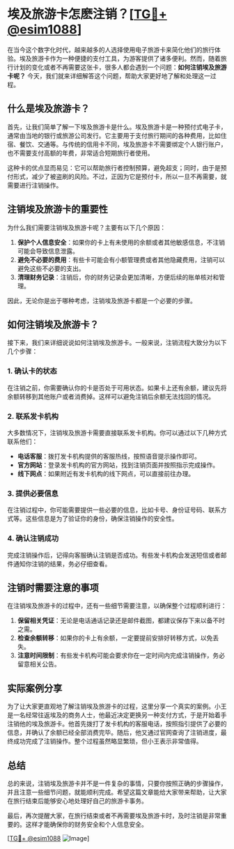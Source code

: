 # 埃及旅游卡怎麽注销？[[TG💪+ @esim1088](https://t.me/s/esim1088)]

在当今这个数字化时代，越来越多的人选择使用电子旅游卡来简化他们的旅行体验。埃及旅游卡作为一种便捷的支付工具，为游客提供了诸多便利。然而，随着旅行计划的变化或者不再需要这张卡，很多人都会遇到一个问题：**如何注销埃及旅游卡呢？** 今天，我们就来详细解答这个问题，帮助大家更好地了解和处理这一过程。

## 什么是埃及旅游卡？

首先，让我们简单了解一下埃及旅游卡是什么。埃及旅游卡是一种预付式电子卡，通常由当地的银行或旅游公司发行。它主要用于支付旅行期间的各种费用，比如住宿、餐饮、交通等。与传统的信用卡不同，埃及旅游卡不需要绑定个人银行账户，也不需要支付高额的年费，非常适合短期旅行者使用。

这种卡的优点显而易见：它可以帮助旅行者控制预算，避免超支；同时，由于是预付形式，减少了被盗刷的风险。不过，正因为它是预付卡，所以一旦不再需要，就需要进行注销操作。

## 注销埃及旅游卡的重要性

为什么我们需要注销埃及旅游卡呢？主要有以下几个原因：

1. **保护个人信息安全**：如果你的卡上有未使用的余额或者其他敏感信息，不注销可能会导致信息泄露。
2. **避免不必要的费用**：有些卡可能会有小额管理费或者其他隐藏费用，注销可以避免这些不必要的支出。
3. **清理财务记录**：注销后，你的财务记录会更加清晰，方便后续的账单核对和管理。

因此，无论你是出于哪种考虑，注销埃及旅游卡都是一个必要的步骤。

## 如何注销埃及旅游卡？

接下来，我们来详细说说如何注销埃及旅游卡。一般来说，注销流程大致分为以下几个步骤：

### 1. 确认卡的状态

在注销之前，你需要确认你的卡是否处于可用状态。如果卡上还有余额，建议先将余额转移到其他账户或者消费掉。这样可以避免注销后余额无法找回的情况。

### 2. 联系发卡机构

大多数情况下，注销埃及旅游卡需要直接联系发卡机构。你可以通过以下几种方式联系他们：

- **电话客服**：拨打发卡机构提供的客服热线，按照语音提示操作即可。
- **官方网站**：登录发卡机构的官方网站，找到注销页面并按照指示完成操作。
- **线下网点**：如果附近有发卡机构的线下网点，可以直接前往办理。

### 3. 提供必要信息

在注销过程中，你可能需要提供一些必要的信息，比如卡号、身份证号码、联系方式等。这些信息是为了验证你的身份，确保注销操作的安全性。

### 4. 确认注销成功

完成注销操作后，记得向客服确认注销是否成功。有些发卡机构会发送短信或者邮件通知你注销的结果，务必仔细查看。

## 注销时需要注意的事项

在注销埃及旅游卡的过程中，还有一些细节需要注意，以确保整个过程顺利进行：

1. **保留相关凭证**：无论是电话通话记录还是邮件截图，都建议保存下来以备不时之需。
2. **检查余额转移**：如果你的卡上有余额，一定要提前安排好转移方式，以免丢失。
3. **注意时间限制**：有些发卡机构可能会要求你在一定时间内完成注销操作，务必留意相关公告。

## 实际案例分享

为了让大家更直观地了解注销埃及旅游卡的过程，这里分享一个真实的案例。小王是一名经常往返埃及的商务人士，他最近决定更换另一种支付方式，于是开始着手注销他的埃及旅游卡。他首先拨打了发卡机构的客服电话，按照指引提供了必要的信息，并确认了余额已经全部消费完毕。随后，他又通过官网查询了注销进度，最终成功完成了注销操作。整个过程虽然略显繁琐，但小王表示非常值得。

## 总结

总的来说，注销埃及旅游卡并不是一件复杂的事情，只要你按照正确的步骤操作，并且注意一些细节问题，就能顺利完成。希望这篇文章能给大家带来帮助，让大家在旅行结束后能够安心地处理好自己的旅游卡事务。

最后，再次提醒大家，在旅行结束或者不再需要埃及旅游卡时，及时注销是非常重要的。这样才能确保你的财务安全和个人信息安全。

[[TG💪+ @esim1088](https://t.me/s/esim1088) ![Image](https://i.postimg.cc/4NQfJmqS/Snipaste-2025-05-13-00-14-12.png)]